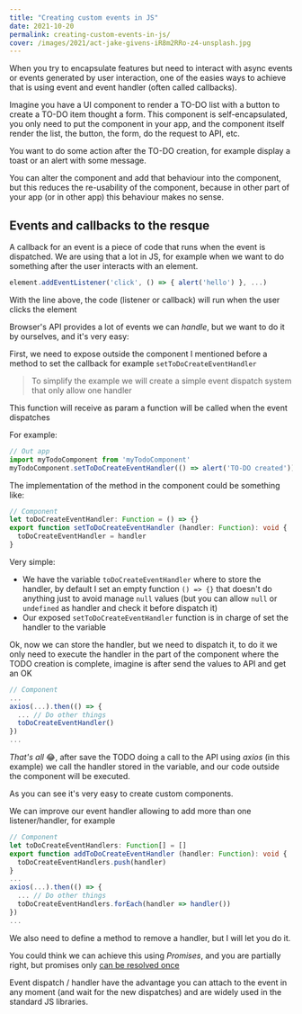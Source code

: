 ```yaml
---
title: "Creating custom events in JS"
date: 2021-10-20
permalink: creating-custom-events-in-js/
cover: /images/2021/act-jake-givens-iR8m2RRo-z4-unsplash.jpg
---
```

When you try to encapsulate features but need to interact with async events or events generated by user interaction, one of the easies ways to achieve that is using event and event handler (often called callbacks).

Imagine you have a UI component to render a TO-DO list with a button to create a TO-DO item thought a form. This component is self-encapsulated, you only need to put the component in your app, and the component itself render the list, the button, the form, do the request to API, etc.

You want to do some action after the TO-DO creation, for example display a toast or an alert with some message.

You can alter the component and add that behaviour into the component, but this reduces the re-usability of the component, because in other part of your app (or in other app) this behaviour makes no sense.

## Events and callbacks to the resque
A callback for an event is a piece of code that runs when the event is dispatched. We are using that a lot in JS, for example when we want to do something after the user interacts with an element.

```js
element.addEventListener('click', () => { alert('hello') }, ...)
```

With the line above, the code (listener or callback) will run when the user clicks the element

Browser's API provides a lot of events we can _handle_, but we want to do it by ourselves, and it's very easy:

First, we need to expose outside the component I mentioned before a method to set the callback for example `setToDoCreateEventHandler`

> To simplify the example we will create a simple event dispatch system that only allow one handler

This function will receive as param a function will be called when the event dispatches

For example:
```ts
// Out app
import myTodoComponent from 'myTodoComponent'
myTodoComponent.setToDoCreateEventHandler(() => alert('TO-DO created'))
```

The implementation of the method in the component could be something like:

```ts
// Component
let toDoCreateEventHandler: Function = () => {}
export function setToDoCreateEventHandler (handler: Function): void {
  toDoCreateEventHandler = handler
}
```

Very simple: 
* We have the variable `toDoCreateEventHandler` where to store the handler, by default I set an empty function `() => {}` that doesn't do anything just to avoid manage `null` values (but you can allow `null` or `undefined` as handler and check it before dispatch it)
* Our exposed `setToDoCreateEventHandler` function is in charge of set the handler to the variable

Ok, now we can store the handler, but we need to dispatch it, to do it we only need to execute the handler in the part of the component where the TODO creation is complete, imagine is after send the values to API and get an OK

```ts
// Component
...
axios(...).then(() => {
  ... // Do other things
  toDoCreateEventHandler()
})
...
```

*That's all* :joy:, after save the TODO doing a call to the API using _axios_ (in this example) we call the handler stored in the variable, and our code outside the component will be executed.

As you can see it's very easy to create custom components.

We can improve our event handler allowing to add more than one listener/handler, for example

```ts
// Component
let toDoCreateEventHandlers: Function[] = []
export function addToDoCreateEventHandler (handler: Function): void {
  toDoCreateEventHandlers.push(handler)
}
...
axios(...).then(() => {
  ... // Do other things
  toDoCreateEventHandlers.forEach(handler => handler())
})
...

```
We also need to define a method to remove a handler, but I will let you do it.

You could think we can achieve this using _Promises_, and you are partially right, but promises only [can be resolved once](https://stackoverflow.com/questions/20328073/is-it-safe-to-resolve-a-promise-multiple-times)

Event dispatch / handler have the advantage you can attach to the event in any moment (and wait for the new dispatches) and are widely used in the standard JS libraries.


















